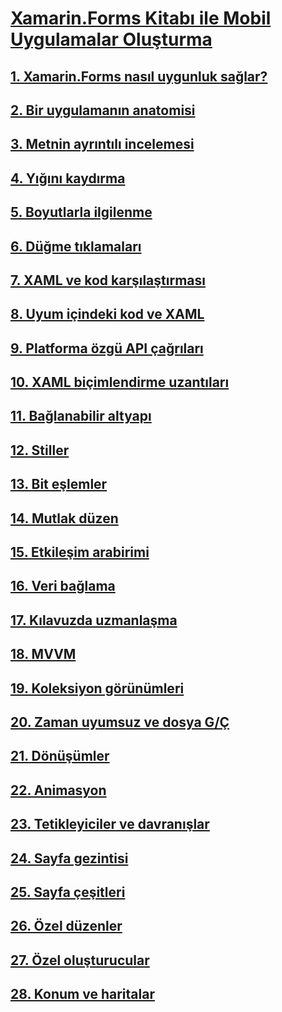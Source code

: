 # [Xamarin.Forms Kitabı ile Mobil Uygulamalar Oluşturma](index.md)
## [1. Xamarin.Forms nasıl uygunluk sağlar?](summaries/chapter01.md)
## [2. Bir uygulamanın anatomisi](summaries/chapter02.md)
## [3. Metnin ayrıntılı incelemesi](summaries/chapter03.md)
## [4. Yığını kaydırma](summaries/chapter04.md)
## [5. Boyutlarla ilgilenme](summaries/chapter05.md)
## [6. Düğme tıklamaları](summaries/chapter06.md)
## [7. XAML ve kod karşılaştırması](summaries/chapter07.md)
## [8. Uyum içindeki kod ve XAML](summaries/chapter08.md)
## [9. Platforma özgü API çağrıları](summaries/chapter09.md)
## [10. XAML biçimlendirme uzantıları](summaries/chapter10.md)
## [11. Bağlanabilir altyapı](summaries/chapter11.md)
## [12. Stiller](summaries/chapter12.md)
## [13. Bit eşlemler](summaries/chapter13.md)
## [14. Mutlak düzen](summaries/chapter14.md)
## [15. Etkileşim arabirimi](summaries/chapter15.md)
## [16. Veri bağlama](summaries/chapter16.md)
## [17. Kılavuzda uzmanlaşma](summaries/chapter17.md)
## [18. MVVM](summaries/chapter18.md)
## [19. Koleksiyon görünümleri](summaries/chapter19.md)
## [20. Zaman uyumsuz ve dosya G/Ç](summaries/chapter20.md)
## [21. Dönüşümler](summaries/chapter21.md)
## [22. Animasyon](summaries/chapter22.md)
## [23. Tetikleyiciler ve davranışlar](summaries/chapter23.md)
## [24. Sayfa gezintisi](summaries/chapter24.md)
## [25. Sayfa çeşitleri](summaries/chapter25.md)
## [26. Özel düzenler](summaries/chapter26.md)
## [27. Özel oluşturucular](summaries/chapter27.md)
## [28. Konum ve haritalar](summaries/chapter28.md)
